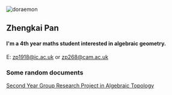 ![doraemon](https://user-images.githubusercontent.com/90065919/132059441-bbf554d9-626b-4b30-88e7-81735946131a.png)
## Zhengkai Pan

#### I'm a 4th year maths student interested in algebraic geometry.

E: [zp1918@ic.ac.uk](mailto:zp1918@ic.ac.uk) or [zp268@cam.ac.uk](mailto:zp268@cam.ac.uk)

### Some random documents

[Second Year Group Research Project in Algebraic Topology](https://github.com/zkpan/zhengkaipan/files/7108164/M2R_Shared_Version.pdf)
